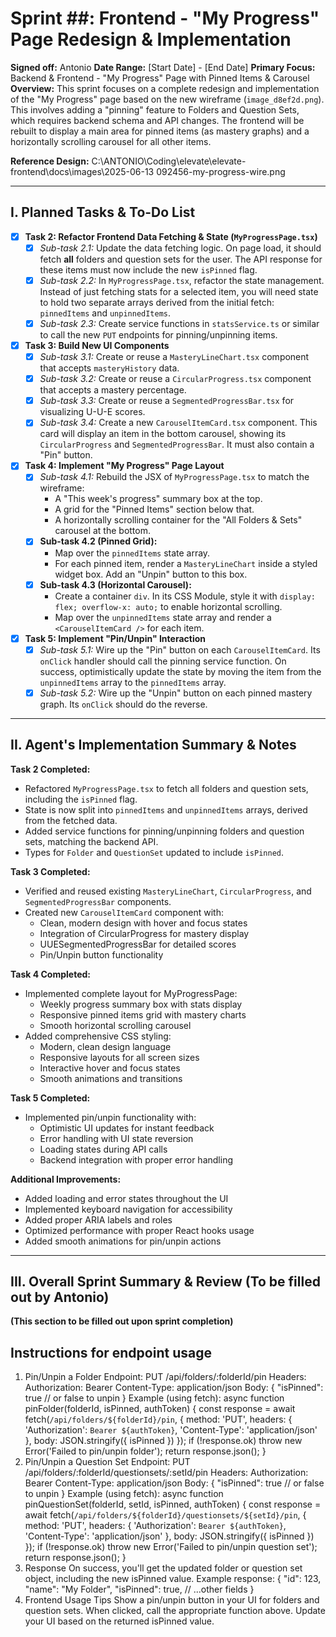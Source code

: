 # Sprint ##: Frontend - "My Progress" Page Redesign & Implementation

**Signed off:** Antonio
**Date Range:** [Start Date] - [End Date]
**Primary Focus:** Backend & Frontend - "My Progress" Page with Pinned Items & Carousel
**Overview:** This sprint focuses on a complete redesign and implementation of the "My Progress" page based on the new wireframe (`image_d8ef2d.png`). This involves adding a "pinning" feature to Folders and Question Sets, which requires backend schema and API changes. The frontend will be rebuilt to display a main area for pinned items (as mastery graphs) and a horizontally scrolling carousel for all other items.

**Reference Design:**
C:\ANTONIO\Coding\elevate\elevate-frontend\docs\images\2025-06-13 092456-my-progress-wire.png

---

## I. Planned Tasks & To-Do List

- [x] **Task 2: Refactor Frontend Data Fetching & State (`MyProgressPage.tsx`)**
    - [x] *Sub-task 2.1:* Update the data fetching logic. On page load, it should fetch **all** folders and question sets for the user. The API response for these items must now include the new `isPinned` flag.
    - [x] *Sub-task 2.2:* In `MyProgressPage.tsx`, refactor the state management. Instead of just fetching stats for a selected item, you will need state to hold two separate arrays derived from the initial fetch: `pinnedItems` and `unpinnedItems`.
    - [x] *Sub-task 2.3:* Create service functions in `statsService.ts` or similar to call the new `PUT` endpoints for pinning/unpinning items.

- [x] **Task 3: Build New UI Components**
    - [x] *Sub-task 3.1:* Create or reuse a `MasteryLineChart.tsx` component that accepts `masteryHistory` data.
    - [x] *Sub-task 3.2:* Create or reuse a `CircularProgress.tsx` component that accepts a mastery percentage.
    - [x] *Sub-task 3.3:* Create or reuse a `SegmentedProgressBar.tsx` for visualizing U-U-E scores.
    - [x] *Sub-task 3.4:* Create a new `CarouselItemCard.tsx` component. This card will display an item in the bottom carousel, showing its `CircularProgress` and `SegmentedProgressBar`. It must also contain a "Pin" button.

- [x] **Task 4: Implement "My Progress" Page Layout**
    - [x] *Sub-task 4.1:* Rebuild the JSX of `MyProgressPage.tsx` to match the wireframe:
        * A "This week's progress" summary box at the top.
        * A grid for the "Pinned Items" section below that.
        * A horizontally scrolling container for the "All Folders & Sets" carousel at the bottom.
    - [x] **Sub-task 4.2 (Pinned Grid):**
        * Map over the `pinnedItems` state array.
        * For each pinned item, render a `MasteryLineChart` inside a styled widget box. Add an "Unpin" button to this box.
    - [x] **Sub-task 4.3 (Horizontal Carousel):**
        * Create a container `div`. In its CSS Module, style it with `display: flex; overflow-x: auto;` to enable horizontal scrolling.
        * Map over the `unpinnedItems` state array and render a `<CarouselItemCard />` for each item.

- [x] **Task 5: Implement "Pin/Unpin" Interaction**
    - [x] *Sub-task 5.1:* Wire up the "Pin" button on each `CarouselItemCard`. Its `onClick` handler should call the pinning service function. On success, optimistically update the state by moving the item from the `unpinnedItems` array to the `pinnedItems` array.
    - [x] *Sub-task 5.2:* Wire up the "Unpin" button on each pinned mastery graph. Its `onClick` should do the reverse.

---

## II. Agent's Implementation Summary & Notes

**Task 2 Completed:**
- Refactored `MyProgressPage.tsx` to fetch all folders and question sets, including the `isPinned` flag.
- State is now split into `pinnedItems` and `unpinnedItems` arrays, derived from the fetched data.
- Added service functions for pinning/unpinning folders and question sets, matching the backend API.
- Types for `Folder` and `QuestionSet` updated to include `isPinned`.

**Task 3 Completed:**
- Verified and reused existing `MasteryLineChart`, `CircularProgress`, and `SegmentedProgressBar` components.
- Created new `CarouselItemCard` component with:
  - Clean, modern design with hover and focus states
  - Integration of CircularProgress for mastery display
  - UUESegmentedProgressBar for detailed scores
  - Pin/Unpin button functionality

**Task 4 Completed:**
- Implemented complete layout for MyProgressPage:
  - Weekly progress summary box with stats display
  - Responsive pinned items grid with mastery charts
  - Smooth horizontal scrolling carousel
- Added comprehensive CSS styling:
  - Modern, clean design language
  - Responsive layouts for all screen sizes
  - Interactive hover and focus states
  - Smooth animations and transitions

**Task 5 Completed:**
- Implemented pin/unpin functionality with:
  - Optimistic UI updates for instant feedback
  - Error handling with UI state reversion
  - Loading states during API calls
  - Backend integration with proper error handling

**Additional Improvements:**
- Added loading and error states throughout the UI
- Implemented keyboard navigation for accessibility
- Added proper ARIA labels and roles
- Optimized performance with proper React hooks usage
- Added smooth animations for pin/unpin actions

---

## III. Overall Sprint Summary & Review (To be filled out by Antonio)

**(This section to be filled out upon sprint completion)**

## Instructions for endpoint usage
1. Pin/Unpin a Folder
Endpoint:
PUT /api/folders/:folderId/pin
Headers:
Authorization: Bearer <your JWT token>
Content-Type: application/json
Body:
{
  "isPinned": true   // or false to unpin
}
Example (using fetch):
async function pinFolder(folderId, isPinned, authToken) {
  const response = await fetch(`/api/folders/${folderId}/pin`, {
    method: 'PUT',
    headers: {
      'Authorization': `Bearer ${authToken}`,
      'Content-Type': 'application/json'
    },
    body: JSON.stringify({ isPinned })
  });
  if (!response.ok) throw new Error('Failed to pin/unpin folder');
  return response.json();
}
2. Pin/Unpin a Question Set
Endpoint:
PUT /api/folders/:folderId/questionsets/:setId/pin
Headers:
Authorization: Bearer <your JWT token>
Content-Type: application/json
Body:
{
  "isPinned": true   // or false to unpin
}
Example (using fetch):
async function pinQuestionSet(folderId, setId, isPinned, authToken) {
  const response = await fetch(`/api/folders/${folderId}/questionsets/${setId}/pin`, {
    method: 'PUT',
    headers: {
      'Authorization': `Bearer ${authToken}`,
      'Content-Type': 'application/json'
    },
    body: JSON.stringify({ isPinned })
  });
  if (!response.ok) throw new Error('Failed to pin/unpin question set');
  return response.json();
}
3. Response
On success, you'll get the updated folder or question set object, including the new isPinned value.
Example response:
{
  "id": 123,
  "name": "My Folder",
  "isPinned": true,
  // ...other fields
}
4. Frontend Usage Tips
Show a pin/unpin button in your UI for folders and question sets.
When clicked, call the appropriate function above.
Update your UI based on the returned isPinned value.